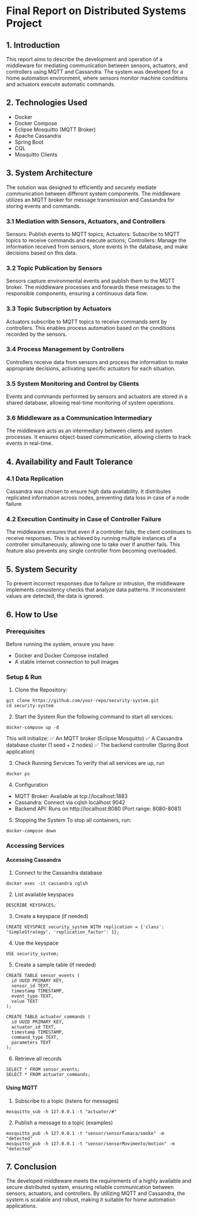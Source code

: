 # Final Report on Distributed Systems Project
## 1. Introduction
This report aims to describe the development and operation of a middleware for mediating communication between sensors, actuators, and controllers using MQTT and Cassandra.
The system was developed for a home automation environment, where sensors monitor machine conditions and actuators execute automatic commands.

## 2. Technologies Used
* Docker
* Docker Compose
* Eclipse Mosquitto (MQTT Broker)
* Apache Cassandra
* Spring Boot
* CQL
* Mosquitto Clients

## 3. System Architecture
The solution was designed to efficiently and securely mediate communication between different system components. The middleware utilizes an MQTT broker for message transmission and Cassandra for storing events and commands.

### 3.1 Mediation with Sensors, Actuators, and Controllers
Sensors: Publish events to MQTT topics;
Actuators: Subscribe to MQTT topics to receive commands and execute actions;
Controllers: Manage the information received from sensors, store events in the database, and make decisions based on this data.

### 3.2 Topic Publication by Sensors
Sensors capture environmental events and publish them to the MQTT broker. The middleware processes and forwards these messages to the responsible components, ensuring a continuous data flow.

### 3.3 Topic Subscription by Actuators
Actuators subscribe to MQTT topics to receive commands sent by controllers. This enables process automation based on the conditions recorded by the sensors.

### 3.4 Process Management by Controllers
Controllers receive data from sensors and process the information to make appropriate decisions, activating specific actuators for each situation.

### 3.5 System Monitoring and Control by Clients
Events and commands performed by sensors and actuators are stored in a shared database, allowing real-time monitoring of system operations.

### 3.6 Middleware as a Communication Intermediary
The middleware acts as an intermediary between clients and system processes. It ensures object-based communication, allowing clients to track events in real-time.

## 4. Availability and Fault Tolerance
### 4.1 Data Replication
Cassandra was chosen to ensure high data availability. It distributes replicated information across nodes, preventing data loss in case of a node failure.

### 4.2 Execution Continuity in Case of Controller Failure
The middleware ensures that even if a controller fails, the client continues to receive responses. This is achieved by running multiple instances of a controller simultaneously, allowing one to take over if another fails. This feature also prevents any single controller from becoming overloaded.

## 5. System Security
To prevent incorrect responses due to failure or intrusion, the middleware implements consistency checks that analyze data patterns. If inconsistent values are detected, the data is ignored.

## 6. How to Use
### Prerequisites
Before running the system, ensure you have:
* Docker and Docker Compose installed
* A stable internet connection to pull images
### Setup & Run
1. Clone the Repository:
```
git clone https://github.com/your-repo/security-system.git
cd security-system
```
2.  Start the System
Run the following command to start all services:
```
docker-compose up -d
```
This will initialize:
✅ An MQTT broker (Eclipse Mosquitto)
✅ A Cassandra database cluster (1 seed + 2 nodes)
✅ The backend controller (Spring Boot application)

3. Check Running Services
To verify that all services are up, run
```
docker ps
```
4. Configuration
* MQTT Broker: Available at tcp://localhost:1883
* Cassandra: Connect via cqlsh localhost 9042
* Backend API: Runs on http://localhost:8080 (Port range: 8080-8081)

5. Stopping the System
To stop all containers, run:
```
docker-compose down
```
### Accessing Services
#### Accessing Cassandra
1. Connect to the Cassandra database
```
docker exec -it cassandra cqlsh
```
2. List available keyspaces
```
DESCRIBE KEYSPACES;
```
3. Create a keyspace (if needed)
```
CREATE KEYSPACE security_system WITH replication = {'class': 'SimpleStrategy', 'replication_factor': 1};
```
4. Use the keyspace
```
USE security_system;
```
5. Create a sample table (if needed)
```
CREATE TABLE sensor_events (
  id UUID PRIMARY KEY,
  sensor_id TEXT,
  timestamp TIMESTAMP,
  event_type TEXT,
  value TEXT
);

CREATE TABLE actuator_commands (
  id UUID PRIMARY KEY,
  actuator_id TEXT,
  timestamp TIMESTAMP,
  command_type TEXT,
  parameters TEXT
);
```
6. Retrieve all records
```
SELECT * FROM sensor_events;
SELECT * FROM actuator_commands;
```
#### Using MQTT
1. Subscribe to a topic (listens for messages)
```
mosquitto_sub -h 127.0.0.1 -t "actuator/#"
```
2. Publish a message to a topic (examples)
```
mosquitto_pub -h 127.0.0.1 -t "sensor/sensorFumaca/smoke" -m "detected"
mosquitto_pub -h 127.0.0.1 -t "sensor/sensorMovimento/motion" -m "detected"
```
## 7. Conclusion
The developed middleware meets the requirements of a highly available and secure distributed system, ensuring reliable communication between sensors, actuators, and controllers. By utilizing MQTT and Cassandra, the system is scalable and robust, making it suitable for home automation applications.

